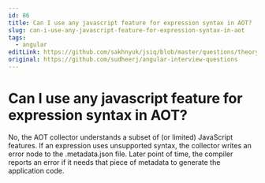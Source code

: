 ```yaml
---
id: 86
title: Can I use any javascript feature for expression syntax in AOT?
slug: can-i-use-any-javascript-feature-for-expression-syntax-in-aot
tags:
  - angular
editLink: https://github.com/sakhnyuk/jsiq/blob/master/questions/theory/angular/86.md
original: https://github.com/sudheerj/angular-interview-questions
---
```


# Can I use any javascript feature for expression syntax in AOT?

No, the AOT collector understands a subset of (or limited) JavaScript features. If an expression uses unsupported syntax, the collector writes an error node to the .metadata.json file. Later point of time, the compiler reports an error if it needs that piece of metadata to generate the application code.